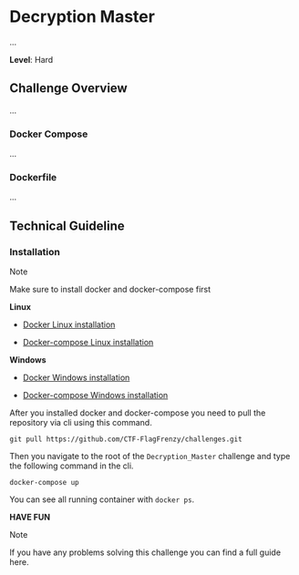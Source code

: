 # Decryption Master
...

**Level**: Hard

## Challenge Overview
...

### Docker Compose
...

### Dockerfile
...

## Technical Guideline

### Installation

> [!NOTE]
> Make sure to install docker and docker-compose first

**Linux**

- [Docker Linux installation](https://docs.docker.com/engine/install/ubuntu/)

- [Docker-compose Linux installation](https://docs.docker.com/compose/install/linux/)

**Windows**

- [Docker Windows installation](https://docs.docker.com/desktop/setup/install/windows-install/)

- [Docker-compose Windows installation](https://docs.docker.com/compose/install/)

After you installed docker and docker-compose you need to pull the repository via cli using this command.

```
git pull https://github.com/CTF-FlagFrenzy/challenges.git
```

Then you navigate to the root of the `Decryption_Master` challenge and type the following command in the cli.

```
docker-compose up
```

You can see all running container with `docker ps`.

**HAVE FUN**

> [!NOTE]
> If you have any problems solving this challenge you can find a full guide here.